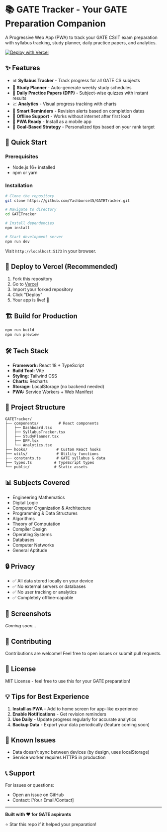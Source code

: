 # 📚 GATE Tracker - Your GATE Preparation Companion

A Progressive Web App (PWA) to track your GATE CS/IT exam preparation with syllabus tracking, study planner, daily practice papers, and analytics.

[![Deploy with Vercel](https://vercel.com/button)](https://vercel.com/new/clone?repository-url=https://github.com/Yashborse45/GATETracker)

## ✨ Features

- 📊 **Syllabus Tracker** - Track progress for all GATE CS subjects
- 📅 **Study Planner** - Auto-generate weekly study schedules
- 📝 **Daily Practice Papers (DPP)** - Subject-wise quizzes with instant results
- 📈 **Analytics** - Visual progress tracking with charts
- 🔔 **Smart Reminders** - Revision alerts based on completion dates
- 💾 **Offline Support** - Works without internet after first load
- 📱 **PWA Ready** - Install as a mobile app
- 🎯 **Goal-Based Strategy** - Personalized tips based on your rank target

## 🚀 Quick Start

### Prerequisites
- Node.js 16+ installed
- npm or yarn

### Installation

```bash
# Clone the repository
git clone https://github.com/Yashborse45/GATETracker.git

# Navigate to directory
cd GATETracker

# Install dependencies
npm install

# Start development server
npm run dev
```

Visit `http://localhost:5173` in your browser.

## 📱 Deploy to Vercel (Recommended)

1. Fork this repository
2. Go to [Vercel](https://vercel.com/new)
3. Import your forked repository
4. Click "Deploy"
5. Your app is live! 🎉

## 🏗️ Build for Production

```bash
npm run build
npm run preview
```

## 🛠️ Tech Stack

- **Framework:** React 18 + TypeScript
- **Build Tool:** Vite
- **Styling:** Tailwind CSS
- **Charts:** Recharts
- **Storage:** LocalStorage (no backend needed)
- **PWA:** Service Workers + Web Manifest

## 📂 Project Structure

```
GATETracker/
├── components/         # React components
│   ├── Dashboard.tsx
│   ├── SyllabusTracker.tsx
│   ├── StudyPlanner.tsx
│   ├── DPP.tsx
│   └── Analytics.tsx
├── hooks/             # Custom React hooks
├── utils/             # Utility functions
├── constants.ts       # GATE syllabus & data
├── types.ts          # TypeScript types
└── public/           # Static assets
```

## 📊 Subjects Covered

- Engineering Mathematics
- Digital Logic
- Computer Organization & Architecture
- Programming & Data Structures
- Algorithms
- Theory of Computation
- Compiler Design
- Operating Systems
- Databases
- Computer Networks
- General Aptitude

## 🔒 Privacy

- ✅ All data stored locally on your device
- ✅ No external servers or databases
- ✅ No user tracking or analytics
- ✅ Completely offline-capable

## 📸 Screenshots

*Coming soon...*

## 🤝 Contributing

Contributions are welcome! Feel free to open issues or submit pull requests.

## 📄 License

MIT License - feel free to use this for your GATE preparation!

## 💡 Tips for Best Experience

1. **Install as PWA** - Add to home screen for app-like experience
2. **Enable Notifications** - Get revision reminders
3. **Use Daily** - Update progress regularly for accurate analytics
4. **Backup Data** - Export your data periodically (feature coming soon)

## 🐛 Known Issues

- Data doesn't sync between devices (by design, uses localStorage)
- Service worker requires HTTPS in production

## 📞 Support

For issues or questions:
- Open an issue on GitHub
- Contact: [Your Email/Contact]

---

**Built with ❤️ for GATE aspirants**

⭐ Star this repo if it helped your preparation!
